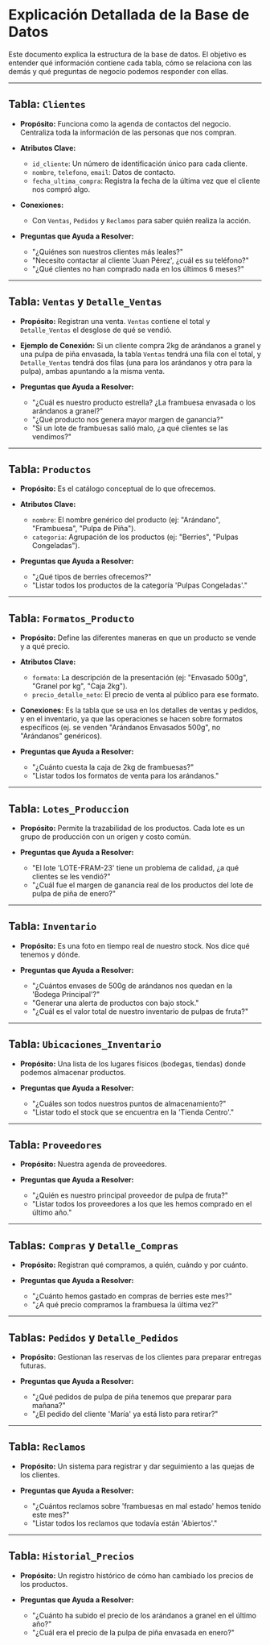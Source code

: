 # Explicación Detallada de la Base de Datos

Este documento explica la estructura de la base de datos. El objetivo es entender qué información contiene cada tabla, cómo se relaciona con las demás y qué preguntas de negocio podemos responder con ellas.

---

## **Tabla: `Clientes`**

- **Propósito:** Funciona como la agenda de contactos del negocio. Centraliza toda la información de las personas que nos compran.

- **Atributos Clave:**
    - `id_cliente`: Un número de identificación único para cada cliente.
    - `nombre`, `telefono`, `email`: Datos de contacto.
    - `fecha_ultima_compra`: Registra la fecha de la última vez que el cliente nos compró algo.

- **Conexiones:**
    - Con `Ventas`, `Pedidos` y `Reclamos` para saber quién realiza la acción.

- **Preguntas que Ayuda a Resolver:**
    - "¿Quiénes son nuestros clientes más leales?"
    - "Necesito contactar al cliente 'Juan Pérez', ¿cuál es su teléfono?"
    - "¿Qué clientes no han comprado nada en los últimos 6 meses?"

---

## **Tabla: `Ventas` y `Detalle_Ventas`**

- **Propósito:** Registran una venta. `Ventas` contiene el total y `Detalle_Ventas` el desglose de qué se vendió.

- **Ejemplo de Conexión:** Si un cliente compra 2kg de arándanos a granel y una pulpa de piña envasada, la tabla `Ventas` tendrá una fila con el total, y `Detalle_Ventas` tendrá dos filas (una para los arándanos y otra para la pulpa), ambas apuntando a la misma venta.

- **Preguntas que Ayuda a Resolver:**
    - "¿Cuál es nuestro producto estrella? ¿La frambuesa envasada o los arándanos a granel?"
    - "¿Qué producto nos genera mayor margen de ganancia?"
    - "Si un lote de frambuesas salió malo, ¿a qué clientes se las vendimos?"

---

## **Tabla: `Productos`**

- **Propósito:** Es el catálogo conceptual de lo que ofrecemos.

- **Atributos Clave:**
    - `nombre`: El nombre genérico del producto (ej: "Arándano", "Frambuesa", "Pulpa de Piña").
    - `categoria`: Agrupación de los productos (ej: "Berries", "Pulpas Congeladas").

- **Preguntas que Ayuda a Resolver:**
    - "¿Qué tipos de berries ofrecemos?"
    - "Listar todos los productos de la categoría 'Pulpas Congeladas'."

---

## **Tabla: `Formatos_Producto`**

- **Propósito:** Define las diferentes maneras en que un producto se vende y a qué precio.

- **Atributos Clave:**
    - `formato`: La descripción de la presentación (ej: "Envasado 500g", "Granel por kg", "Caja 2kg").
    - `precio_detalle_neto`: El precio de venta al público para ese formato.

- **Conexiones:** Es la tabla que se usa en los detalles de ventas y pedidos, y en el inventario, ya que las operaciones se hacen sobre formatos específicos (ej. se venden "Arándanos Envasados 500g", no "Arándanos" genéricos).

- **Preguntas que Ayuda a Resolver:**
    - "¿Cuánto cuesta la caja de 2kg de frambuesas?"
    - "Listar todos los formatos de venta para los arándanos."

---

## **Tabla: `Lotes_Produccion`**

- **Propósito:** Permite la trazabilidad de los productos. Cada lote es un grupo de producción con un origen y costo común.

- **Preguntas que Ayuda a Resolver:**
    - "El lote 'LOTE-FRAM-23' tiene un problema de calidad, ¿a qué clientes se les vendió?"
    - "¿Cuál fue el margen de ganancia real de los productos del lote de pulpa de piña de enero?"

---

## **Tabla: `Inventario`**

- **Propósito:** Es una foto en tiempo real de nuestro stock. Nos dice qué tenemos y dónde.

- **Preguntas que Ayuda a Resolver:**
    - "¿Cuántos envases de 500g de arándanos nos quedan en la 'Bodega Principal'?"
    - "Generar una alerta de productos con bajo stock."
    - "¿Cuál es el valor total de nuestro inventario de pulpas de fruta?"

---

## **Tabla: `Ubicaciones_Inventario`**

- **Propósito:** Una lista de los lugares físicos (bodegas, tiendas) donde podemos almacenar productos.

- **Preguntas que Ayuda a Resolver:**
    - "¿Cuáles son todos nuestros puntos de almacenamiento?"
    - "Listar todo el stock que se encuentra en la 'Tienda Centro'."

---

## **Tabla: `Proveedores`**

- **Propósito:** Nuestra agenda de proveedores.

- **Preguntas que Ayuda a Resolver:**
    - "¿Quién es nuestro principal proveedor de pulpa de fruta?"
    - "Listar todos los proveedores a los que les hemos comprado en el último año."

---

## **Tablas: `Compras` y `Detalle_Compras`**

- **Propósito:** Registran qué compramos, a quién, cuándo y por cuánto.

- **Preguntas que Ayuda a Resolver:**
    - "¿Cuánto hemos gastado en compras de berries este mes?"
    - "¿A qué precio compramos la frambuesa la última vez?"

---

## **Tablas: `Pedidos` y `Detalle_Pedidos`**

- **Propósito:** Gestionan las reservas de los clientes para preparar entregas futuras.

- **Preguntas que Ayuda a Resolver:**
    - "¿Qué pedidos de pulpa de piña tenemos que preparar para mañana?"
    - "¿El pedido del cliente 'María' ya está listo para retirar?"

---

## **Tabla: `Reclamos`**

- **Propósito:** Un sistema para registrar y dar seguimiento a las quejas de los clientes.

- **Preguntas que Ayuda a Resolver:**
    - "¿Cuántos reclamos sobre 'frambuesas en mal estado' hemos tenido este mes?"
    - "Listar todos los reclamos que todavía están 'Abiertos'."

---

## **Tabla: `Historial_Precios`**

- **Propósito:** Un registro histórico de cómo han cambiado los precios de los productos.

- **Preguntas que Ayuda a Resolver:**
    - "¿Cuánto ha subido el precio de los arándanos a granel en el último año?"
    - "¿Cuál era el precio de la pulpa de piña envasada en enero?"